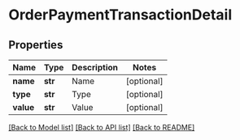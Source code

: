 # OrderPaymentTransactionDetail

## Properties
Name | Type | Description | Notes
------------ | ------------- | ------------- | -------------
**name** | **str** | Name | [optional] 
**type** | **str** | Type | [optional] 
**value** | **str** | Value | [optional] 

[[Back to Model list]](../README.md#documentation-for-models) [[Back to API list]](../README.md#documentation-for-api-endpoints) [[Back to README]](../README.md)



